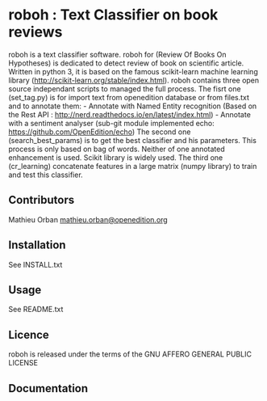 # roboh : Text Classifier on book reviews

roboh is a text classifier software. 
roboh for (Review Of Books On Hypotheses) is dedicated to detect review of book on scientific article. Written in python 3, it is based on the famous scikit-learn machine learning library (http://scikit-learn.org/stable/index.html). 
roboh contains three open source independant scripts to managed the full process. The fisrt one (set_tag.py) is for import text from openedition database or from files.txt and to annotate them:
	- Annotate with Named Entity recognition (Based on the Rest API : http://nerd.readthedocs.io/en/latest/index.html)
	- Annotate with a sentiment analyser (sub-git module implemented echo: https://github.com/OpenEdition/echo) 
The second one (search_best_params) is to get the best classifier and his parameters. This process is only based on bag of words. Neither of one annotated enhancement is used. Scikit library is widely used.
The third one (cr_learning) concatenate features in a large matrix (numpy library) to train and test this classifier.


## Contributors

Mathieu Orban
mathieu.orban@openedition.org

## Installation

See INSTALL.txt

## Usage

See README.txt

## Licence

roboh is released under the terms of the GNU AFFERO GENERAL PUBLIC LICENSE

## Documentation
